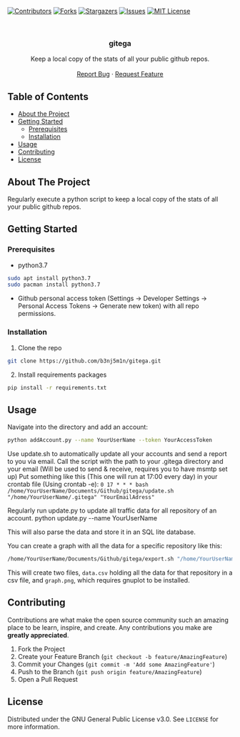 <!-- PROJECT SHIELDS -->
[![Contributors][contributors-shield]][contributors-url]
[![Forks][forks-shield]][forks-url]
[![Stargazers][stars-shield]][stars-url]
[![Issues][issues-shield]][issues-url]
[![MIT License][license-shield]][license-url]



<!-- PROJECT LOGO -->
<br />
<p align="center">
  <h3 align="center">gitega</h3>

  <p align="center">
    Keep a local copy of the stats of all your public github repos.
    <br />
    <br />
    <a href="https://github.com/b3nj5m1n/gitega/issues">Report Bug</a>
    ·
    <a href="https://github.com/b3nj5m1n/gitega/issues">Request Feature</a>
  </p>
</p>



<!-- TABLE OF CONTENTS -->
## Table of Contents

* [About the Project](#about-the-project)
* [Getting Started](#getting-started)
  * [Prerequisites](#prerequisites)
  * [Installation](#installation)
* [Usage](#usage)
* [Contributing](#contributing)
* [License](#license)



<!-- ABOUT THE PROJECT -->
## About The Project

Regularly execute a python script to keep a local copy of the stats of all your public github repos.

<!-- GETTING STARTED -->
## Getting Started

### Prerequisites

* python3.7
```sh
sudo apt install python3.7
sudo pacman install python3.7
```
* Github personal access token (Settings -> Developer Settings -> Personal Access Tokens -> Generate new token) with all repo permissions.


### Installation

1. Clone the repo
```sh
git clone https://github.com/b3nj5m1n/gitega.git
```
2. Install requirements packages
```sh
pip install -r requirements.txt
```


<!-- USAGE EXAMPLES -->
## Usage

Navigate into the directory and add an account:
```sh
python addAccount.py --name YourUserName --token YourAccessToken
```

Use update.sh to automatically update all your accounts and send a report to you via email. Call the script with the path to your .gitega directory and your email (Will be used to send & receive, requires you to have msmtp set up) Put something like this (This one will run at 17:00 every day) in your crontab file (Using crontab -e): `0 17 * * * bash /home/YourUserName/Documents/Github/gitega/update.sh "/home/YourUserName/.gitega" "YourEmailAdress"`

Regularly run update.py to update all traffic data for all repository of an account. python update.py --name YourUserName

This will also parse the data and store it in an SQL lite database.


You can create a graph with all the data for a specific repository like this:
```bash
/home/YourUserName/Documents/Github/gitega/export.sh "/home/YourUserName/.gitega" "YourUserName" "RespositoryName" "/home/YourUserName/.gitega/YourUserName-github"
```
This will create two files, `data.csv` holding all the data for that repository in a csv file, and `graph.png`, which requires gnuplot to be installed.


<!-- CONTRIBUTING -->
## Contributing

Contributions are what make the open source community such an amazing place to be learn, inspire, and create. Any contributions you make are **greatly appreciated**.

1. Fork the Project
2. Create your Feature Branch (`git checkout -b feature/AmazingFeature`)
3. Commit your Changes (`git commit -m 'Add some AmazingFeature'`)
4. Push to the Branch (`git push origin feature/AmazingFeature`)
5. Open a Pull Request



<!-- LICENSE -->
## License

Distributed under the GNU General Public License v3.0. See `LICENSE` for more information.





<!-- MARKDOWN LINKS & IMAGES -->
<!-- https://www.markdownguide.org/basic-syntax/#reference-style-links -->
[contributors-shield]: https://img.shields.io/github/contributors/b3nj5m1n/gitega?style=flat-square
[contributors-url]: https://github.com/b3nj5m1n/b3nj5m1n/graphs/contributors
[forks-shield]: https://img.shields.io/github/forks/b3nj5m1n/gitega.svg?style=flat-square
[forks-url]: https://github.com/b3nj5m1n/gitega/network/members
[stars-shield]: https://img.shields.io/github/stars/b3nj5m1n/gitega.svg?style=flat-square
[stars-url]: https://github.com/b3nj5m1n/gitega/stargazers
[issues-shield]: https://img.shields.io/github/issues/b3nj5m1n/gitega.svg?style=flat-square
[issues-url]: https://github.com/b3nj5m1n/gitega/issues
[license-shield]: https://img.shields.io/github/license/b3nj5m1n/gitega.svg?style=flat-square
[license-url]: https://github.com/b3nj5m1n/gitega/blob/master/LICENSE.txt
[product-screenshot]: https://socialify.git.ci/b3nj5m1n/gitega/image?font=Inter&language=1&owner=1&pattern=Circuit%20Board&theme=Light
